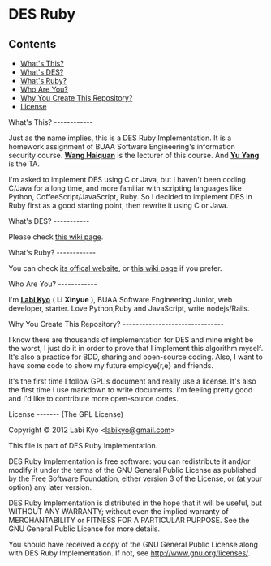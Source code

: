 DES Ruby
========

Contents
--------

- [What's This?](#what-is-this)
- [What's DES?](#what-is-des)
- [What's Ruby?](#what-is-ruby)
- [Who Are You?](#who-are-you)
- [Why You Create This Repository?](#why-you-create-this-repository)
- [License](#license)


<a name="what-is-this">
What's This?
------------

Just as the name implies, this is a DES Ruby Implementation. It is a homework assignment of BUAA Software Engineering's information security course. [**Wang Haiquan**](mailto:whq@buaa.edu.cn) is the lecturer of this course. And [**Yu Yang**](mailto:whqkiko441500@163.com) is the TA.

I'm asked to implement DES using C or Java, but I haven't been coding C/Java for a long time, and more familiar with scripting languages like Python, CoffeeScript/JavaScript, Ruby. So I decided to implement DES in Ruby first as a good starting point, then rewrite it using C or Java.

<a name="what-is-des">
What's DES?
-----------

Please check [this wiki page](https://en.wikipedia.org/wiki/Data_Encryption_Standard).

<a name="what-is-ruby">
What's Ruby?
------------

You can check [its offical website](http://ruby-lang.org), or [this wiki page](https://en.wikipedia.org/wiki/Ruby_%28programming_language%29) if you prefer.

<a name="who-are-you">
Who Are You?
------------

I'm [**Labi Kyo**](mailto:labikyo@gmail.com) ( **Li Xinyue** ), BUAA Software Engineering Junior, web developer, starter. Love Python,Ruby and JavaScript, write nodejs/Rails.

<a name="why-you-create-this-repository">
Why You Create This Repository?
-------------------------------

I know there are thousands of implementation for DES and mine might be the worst, I just do it in order to prove that I implement this algorithm myself. It's also a practice for BDD, sharing and open-source coding. Also, I want to have some code to show my future employe{r,e} and friends.

It's the first time I follow GPL's document and really use a license. It's also the first time I use markdown to write documents. I'm feeling pretty good and I'd like to contribute more open-source codes.

<a name="license">
License
-------
(The GPL License)

Copyright © 2012 Labi Kyo <<labikyo@gmail.com>>

This file is part of DES Ruby Implementation.

DES Ruby Implementation is free software: you can redistribute it and/or modify
it under the terms of the GNU General Public License as published by
the Free Software Foundation, either version 3 of the License, or
(at your option) any later version.

DES Ruby Implementation is distributed in the hope that it will be useful,
but WITHOUT ANY WARRANTY; without even the implied warranty of
MERCHANTABILITY or FITNESS FOR A PARTICULAR PURPOSE.  See the
GNU General Public License for more details.

You should have received a copy of the GNU General Public License
along with DES Ruby Implementation.  If not, see <http://www.gnu.org/licenses/>.
